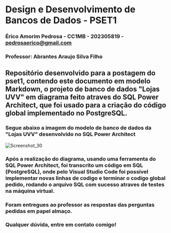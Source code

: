 # Design e Desenvolvimento de Bancos de Dados - PSET1
### Érico Amorim Pedrosa - CC1MB - 202305819 -  pedrosaerico@gmail.com
### Professor: Abrantes Araujo Silva Filho

## Repositório desenvolvido para a postagem do pset1, contendo este documento em modelo Markdown, o projeto de banco de dados "Lojas UVV" em diagrama feito atraves do SQL Power Architect, que foi usado para a criação do código global implementado no PostgreSQL.
### Segue abaixo a imagem do modelo de banco de dados da "Lojas UVV" desenvolvido no  SQL Power Architect
![Screenshot_30](https://github.com/EricoAP/uvv_bd1_cc1mb/assets/89493956/2cf294f8-fa17-4d20-82db-1feded36b222)
### Após a realização do diagrama, usando uma ferramenta do SQL Power Architect, foi transcrito um código em SQL (PostgreSQL), onde pelo Visual Studio Code foi possível implementar novas linhas de codigo e terminar o codigo global pedido, rodando o arquivo SQL com sucesso atraves de testes na máquina virtual.
### Foram entregues ao professor as respostas das perguntas pedidas em papel almaço.
### Qualquer dúvida, entre em contato comigo!
